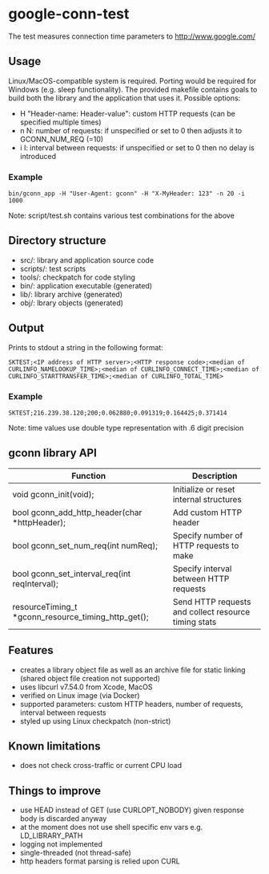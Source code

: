 # google-conn-test
The test measures connection time parameters to http://www.google.com/

## Usage
Linux/MacOS-compatible system is required. Porting would be required for Windows (e.g. sleep functionality). The provided makefile contains goals to build both the library and the application that uses it.
Possible options:
- H "Header-name: Header-value": custom HTTP requests (can be specified multiple times)
- n N: number of requests: if unspecified or set to 0 then adjusts it to GCONN_NUM_REQ (=10)
- i I: interval between requests: if unspecified or set to 0 then no delay is introduced

### Example
```
bin/gconn_app -H "User-Agent: gconn" -H "X-MyHeader: 123" -n 20 -i 1000
```
Note: script/test.sh contains various test combinations for the above

## Directory structure
- src/: library and application source code
- scripts/: test scripts
- tools/: checkpatch for code styling
- bin/: application executable (generated)
- lib/: library archive (generated)
- obj/: lbrary objects (generated)

## Output
Prints to stdout a string in the following format:
```
SKTEST;<IP address of HTTP server>;<HTTP response code>;<median of CURLINFO_NAMELOOKUP_TIME>;<median of CURLINFO_CONNECT_TIME>;<median of CURLINFO_STARTTRANSFER_TIME>;<median of CURLINFO_TOTAL_TIME>
```

### Example
```
SKTEST;216.239.38.120;200;0.062880;0.091319;0.164425;0.371414
```
Note: time values use double type representation with .6 digit precision

## gconn library API
|Function|Description|
|--------|------------|
|void gconn_init(void);|Initialize or reset internal structures|
|bool gconn_add_http_header(char *httpHeader);|Add custom HTTP header|
|bool gconn_set_num_req(int numReq);|Specify number of HTTP requests to make|
|bool gconn_set_interval_req(int reqInterval);|Specify interval between HTTP requests|
|resourceTiming_t *gconn_resource_timing_http_get();|Send HTTP requests and collect resource timing stats|

## Features
- creates a library object file as well as an archive file for static linking (shared object file creation not supported)
- uses libcurl v7.54.0 from Xcode, MacOS
- verified on Linux image (via Docker)
- supported parameters: custom HTTP headers, number of requests, interval between requests
- styled up using Linux checkpatch (non-strict)

## Known limitations
- does not check cross-traffic or current CPU load

## Things to improve
- use HEAD instead of GET (use CURLOPT_NOBODY) given response body is discarded anyway
- at the moment does not use shell specific env vars e.g. LD_LIBRARY_PATH
- logging not implemented
- single-threaded (not thread-safe)
- http headers format parsing is relied upon CURL
